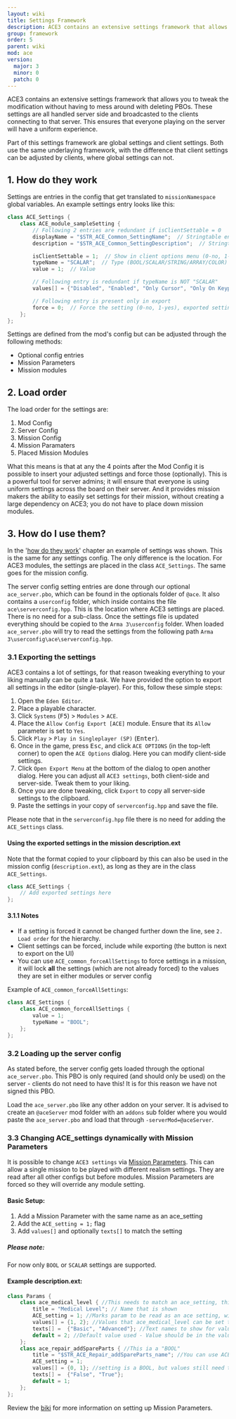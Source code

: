 ```yaml
---
layout: wiki
title: Settings Framework
description: ACE3 contains an extensive settings framework that allows you to tweak the modification without having to mess around with deleting PBOs.
group: framework
order: 5
parent: wiki
mod: ace
version:
  major: 3
  minor: 0
  patch: 0
---
```


ACE3 contains an extensive settings framework that allows you to tweak the modification without having to mess around with deleting PBOs. These settings are all handled server side and broadcasted to the clients connecting to that server. This ensures that everyone playing on the server will have a uniform experience.

Part of this settings framework are global settings and client settings. Both use the same underlaying framework, with the difference that client settings can be adjusted by clients, where global settings can not.


## 1. How do they work

Settings are entries in the config that get translated to `missionNamespace` global variables. An example settings entry looks like this:

```cpp
class ACE_Settings {
    class ACE_module_sampleSetting {
        // Following 2 entries are redundant if isClientSettable = 0
        displayName = "$STR_ACE_Common_SettingName";  // Stringtable entry with the setting name
        description = "$STR_ACE_Common_SettingDescription";  // Stringtable entry with the setting description

        isClientSettable = 1;  // Show in client options menu (0-no, 1-yes)
        typeName = "SCALAR";  // Type (BOOL/SCALAR/STRING/ARRAY/COLOR)
        value = 1;  // Value

        // Following entry is redundant if typeName is NOT "SCALAR"
        values[] = {"Disabled", "Enabled", "Only Cursor", "Only On Keypress", "Only Cursor and KeyPress"};  // (Optional) Stringtable entries that describe the options

        // Following entry is present only in export
        force = 0;  // Force the setting (0-no, 1-yes), exported settings are forced by default
    };
};
```

Settings are defined from the mod's config but can be adjusted through the following methods:

- Optional config entries
- Mission Parameters
- Mission modules


## 2. Load order

The load order for the settings are:

1. Mod Config
2. Server Config
3. Mission Config
4. Mission Paramaters
5. Placed Mission Modules

What this means is that at any the 4 points after the Mod Config it is possible to insert your adjusted settings and force those (optionally). This is a powerful tool for server admins; it will ensure that everyone is using uniform settings across the board on their server. And it provides mission makers the ability to easily set settings for their mission, without creating a large dependency on ACE3; you do not have to place down mission modules.


## 3. How do I use them?

In the '[how do they work](#how-do-they-work)' chapter an example of settings was shown. This is the same for any settings config. The only difference is the location. For ACE3 modules, the settings are placed in the class `ACE_Settings`. The same goes for the mission config.

The server config setting entries are done through our optional `ace_server.pbo`, which can be found in the optionals folder of `@ace`. It also contains a `userconfig` folder, which inside contains the file `ace\serverconfig.hpp`. This is the location where ACE3 settings are placed. There is no need for a sub-class. Once the settings file is updated everything should be copied to the `Arma 3\userconfig` folder. When loaded `ace_server.pbo` will try to read the settings from the following path `Arma 3\userconfig\ace\serverconfig.hpp`.

### 3.1 Exporting the settings

ACE3 contains a lot of settings, for that reason tweaking everything to your liking manually can be quite a task. We have provided the option to export all settings in the editor (single-player). For this, follow these simple steps:

1. Open the `Eden Editor`.
1. Place a playable character.
1. Click `Systems` (<kbd>F5</kbd>) > `Modules` > `ACE`.
1. Place the `Allow Config Export [ACE]` module. Ensure that its `Allow` parameter is set to `Yes`.
1. Click `Play` > `Play in Singleplayer (SP)` (<kbd>Enter</kbd>).
1. Once in the game, press <kbd>Esc</kbd>, and click `ACE OPTIONS` (in the top-left corner) to open the `ACE Options` dialog. Here you can modify client-side settings.
1. Click `Open Export Menu` at the bottom of the dialog to open another dialog. Here you can adjust all `ACE3 settings`, both client-side and server-side. Tweak them to your liking.
1. Once you are done tweaking, click `Export` to copy all server-side settings to the clipboard.
1. Paste the settings in your copy of `serverconfig.hpp` and save the file.

Please note that in the `serverconfig.hpp` file there is no need for adding the `ACE_Settings` class.

#### Using the exported settings in the mission description.ext

Note that the format copied to your clipboard by this can also be used in the mission config (`description.ext`), as long as they are in the class `ACE_Settings`.

```cpp
class ACE_Settings {
    // Add exported settings here
};
```

#### 3.1.1 Notes

- If a setting is forced it cannot be changed further down the line, see `2. Load order` for the hierarchy.
- Client settings can be forced, include while exporting (the button is next to export on the UI)
- You can use `ACE_common_forceAllSettings` to force settings in a mission, it will lock **all** the settings (which are not already forced) to the values they are set in either modules or server config

Example of `ACE_common_forceAllSettings`:

```cpp
class ACE_Settings {
    class ACE_common_forceAllSettings {
        value = 1;
        typeName = "BOOL";
    };
};
```


### 3.2 Loading up the server config

As stated before, the server config gets loaded through the optional `ace_server.pbo`. This PBO is only required (and should only be used) on the server - clients do not need to have this! It is for this reason we have not signed this PBO.

Load the `ace_server.pbo` like any other addon on your server. It is advised to create an `@aceServer` mod folder with an `addons` sub folder where you would paste the `ace_server.pbo` and load that through `-serverMod=@aceServer`.


### 3.3 Changing ACE_settings dynamically with Mission Parameters

It is possible to change `ACE3 settings` via [Mission Parameters](https://community.bistudio.com/wiki/Arma_3_Mission_Parameters).
This can allow a single mission to be played with different realism settings.
They are read after all other configs but before modules. Mission Parameters are forced so they will override any module setting.

#### Basic Setup:
1. Add a Mission Parameter with the same name as an ace_setting
2. Add the `ACE_setting = 1;` flag
3. Add `values[]` and optionally `texts[]` to match the setting

<div class="panel callout">
    <h5>Please note:</h5>
    <p>For now only <code>BOOL</code> or <code>SCALAR</code> settings are supported.</p>
</div>

#### Example **description.ext**:
```cpp
class Params {
    class ace_medical_level { //This needs to match an ace_setting, this one is a "SCALAR"(number)
        title = "Medical Level"; // Name that is shown
        ACE_setting = 1; //Marks param to be read as an ace setting, without this nothing will happen!
        values[] = {1, 2}; //Values that ace_medical_level can be set to
        texts[] =  {"Basic", "Advanced"}; //Text names to show for values (Basic will set level to 1, Advanced will set level to 2)
        default = 2; //Default value used - Value should be in the values[] list
    };
    class ace_repair_addSpareParts { //This ia a "BOOL"
        title = "$STR_ACE_Repair_addSpareParts_name"; //You can use ACE's stringtables
        ACE_setting = 1;
        values[] = {0, 1}; //setting is a BOOL, but values still need to be numbers, so 0 is false, 1 is true
        texts[] =  {"False", "True"};
        default = 1;
    };
};
```

Review the [biki](https://community.bistudio.com/wiki/Arma_3_Mission_Parameters) for more information on setting up Mission Parameters.
